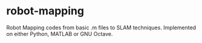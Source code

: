 # robot-mapping
Robot Mapping codes from basic .m files to SLAM techniques. Implemented on either Python, MATLAB or GNU Octave.

